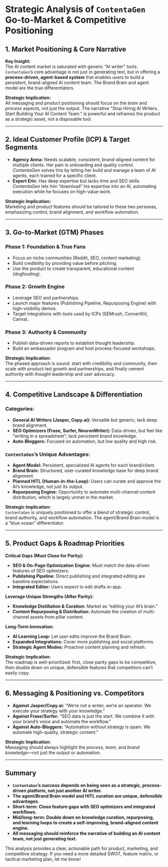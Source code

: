 # Strategic Analysis of `ContentaGen` Go-to-Market & Competitive Positioning

## 1. Market Positioning & Core Narrative

**Key Insight:**  
The AI content market is saturated with generic "AI writer" tools. `ContentaGen`’s core advantage is not just in generating text, but in offering a **process-driven, agent-based system** that enables users to build a persistent, brand-aligned AI content team. The Brand Brain and agent model are the true differentiators.

**Strategic Implication:**  
All messaging and product positioning should focus on the *team* and *process* aspects, not just the output. The narrative “Stop Hiring AI Writers. Start Building Your AI Content Team.” is powerful and reframes the product as a strategic asset, not a disposable tool.

---

## 2. Ideal Customer Profile (ICP) & Target Segments

- **Agency Anna:** Needs scalable, consistent, brand-aligned content for multiple clients. Her pain is onboarding and quality control.  
  *ContentaGen* solves this by letting her build and manage a team of AI agents, each trained for a specific client.
- **Expert Eric:** Has deep expertise but lacks time and SEO skills.  
  *ContentaGen* lets him “download” his expertise into an AI, automating execution while he focuses on high-value work.

**Strategic Implication:**  
Marketing and product features should be tailored to these two personas, emphasizing control, brand alignment, and workflow automation.

---

## 3. Go-to-Market (GTM) Phases

### Phase 1: Foundation & True Fans
- Focus on niche communities (Reddit, SEO, content marketing).
- Build credibility by providing value before pitching.
- Use the product to create transparent, educational content (dogfooding).

### Phase 2: Growth Engine
- Leverage SEO and partnerships.
- Launch major features (Publishing Pipeline, Repurposing Engine) with high-visibility demos.
- Target integrations with tools used by ICPs (SEMrush, ConvertKit, Canva).

### Phase 3: Authority & Community
- Publish data-driven reports to establish thought leadership.
- Build an ambassador program and host process-focused workshops.

**Strategic Implication:**  
The phased approach is sound: start with credibility and community, then scale with product-led growth and partnerships, and finally cement authority with thought leadership and user advocacy.

---

## 4. Competitive Landscape & Differentiation

### Categories:
- **General AI Writers (Jasper, Copy.ai):** Versatile but generic; lack deep brand alignment.
- **SEO Optimizers (Frase, Surfer, NeuronWriter):** Data-driven, but feel like “writing in a spreadsheet”; lack persistent brand knowledge.
- **Auto-Bloggers:** Focused on automation, but low quality and high risk.

### `ContentaGen`’s Unique Advantages:
- **Agent Model:** Persistent, specialized AI agents for each brand/client.
- **Brand Brain:** Structured, user-curated knowledge base for deep brand alignment.
- **Planned HITL (Human-in-the-Loop):** Users can curate and approve the AI’s knowledge, not just its output.
- **Repurposing Engine:** Opportunity to automate multi-channel content distribution, which is largely unmet in the market.

**Strategic Implication:**  
`ContentaGen` is uniquely positioned to offer a blend of strategic control, brand authority, and workflow automation. The agent/Brand Brain model is a “blue ocean” differentiator.

---

## 5. Product Gaps & Roadmap Priorities

**Critical Gaps (Must Close for Parity):**
- **SEO & On-Page Optimization Engine:** Must match the data-driven features of SEO optimizers.
- **Publishing Pipeline:** Direct publishing and integrated editing are baseline expectations.
- **Integrated Editor:** Users expect to edit drafts in-app.

**Leverage Unique Strengths (After Parity):**
- **Knowledge Distillation & Curation:** Market as “editing your AI’s brain.”
- **Content Repurposing & Distribution:** Automate the creation of multi-channel assets from pillar content.

**Long-Term Innovation:**
- **AI Learning Loop:** Let user edits improve the Brand Brain.
- **Expanded Integrations:** Cover more publishing and social platforms.
- **Strategic Agent Modes:** Proactive content planning and refresh.

**Strategic Implication:**  
The roadmap is well-prioritized: first, close parity gaps to be competitive, then double down on unique, defensible features that competitors can’t easily copy.

---

## 6. Messaging & Positioning vs. Competitors

- **Against Jasper/Copy.ai:** “We’re not a writer, we’re an operator. We execute your strategy with your knowledge.”
- **Against Frase/Surfer:** “SEO data is just the start. We combine it with your brand’s voice and automate the workflow.”
- **Against Auto-Bloggers:** “Automation without strategy is spam. We automate high-quality, strategic content.”

**Strategic Implication:**  
Messaging should always highlight the *process*, *team*, and *brand knowledge*—not just the output or automation.

---

## Summary

- **`ContentaGen`’s success depends on being seen as a strategic, process-driven platform, not just another AI writer.**
- **The agent/Brand Brain model and HITL curation are unique, defensible advantages.**
- **Short-term: Close feature gaps with SEO optimizers and integrated workflows.**
- **Mid/long-term: Double down on knowledge curation, repurposing, and learning loops to create a self-improving, brand-aligned content engine.**
- **All messaging should reinforce the narrative of building an AI content team, not just generating text.**

This analysis provides a clear, actionable path for product, marketing, and competitive strategy. If you need a more detailed SWOT, feature matrix, or tactical marketing plan, let me know!

